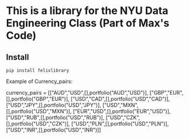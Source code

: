 # This is a library for the NYU Data Engineering Class (Part of Max's Code)

## Install

`pip install felixlibrary`

Example of Currency_pairs:

currency_pairs = [["AUD","USD",[],portfolio("AUD","USD")],
                  ["GBP","EUR",[],portfolio("GBP","EUR")],
                  ["USD","CAD",[],portfolio("USD","CAD")],
                  ["USD","JPY",[],portfolio("USD","JPY")],
                  ["USD","MXN",[],portfolio("USD","MXN")],
                  ["EUR","USD",[],portfolio("EUR","USD")],
                  ["USD","RUB",[],portfolio("USD","RUB")],
                  ["USD","CZK",[],portfolio("USD","CZK")],
                  ["USD","PLN",[],portfolio("USD","PLN")],
                  ["USD","INR",[],portfolio("USD","INR")]]